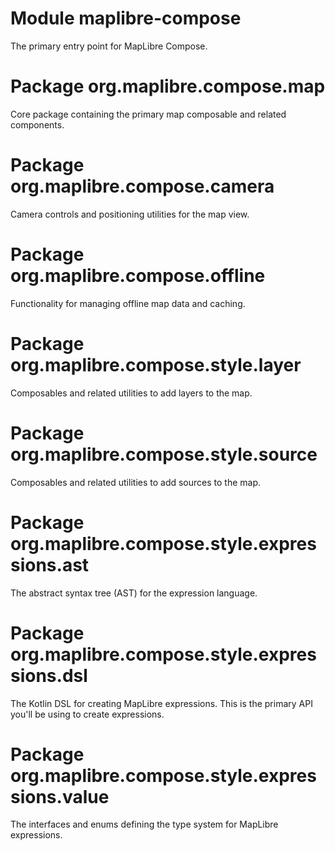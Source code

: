 # Module maplibre-compose

The primary entry point for MapLibre Compose.

# Package org.maplibre.compose.map

Core package containing the primary map composable and related components.

# Package org.maplibre.compose.camera

Camera controls and positioning utilities for the map view.

# Package org.maplibre.compose.offline

Functionality for managing offline map data and caching.

# Package org.maplibre.compose.style.layer

Composables and related utilities to add layers to the map.

# Package org.maplibre.compose.style.source

Composables and related utilities to add sources to the map.

# Package org.maplibre.compose.style.expressions.ast

The abstract syntax tree (AST) for the expression language.

# Package org.maplibre.compose.style.expressions.dsl

The Kotlin DSL for creating MapLibre expressions. This is the primary API you'll be using to create
expressions.

# Package org.maplibre.compose.style.expressions.value

The interfaces and enums defining the type system for MapLibre expressions.

